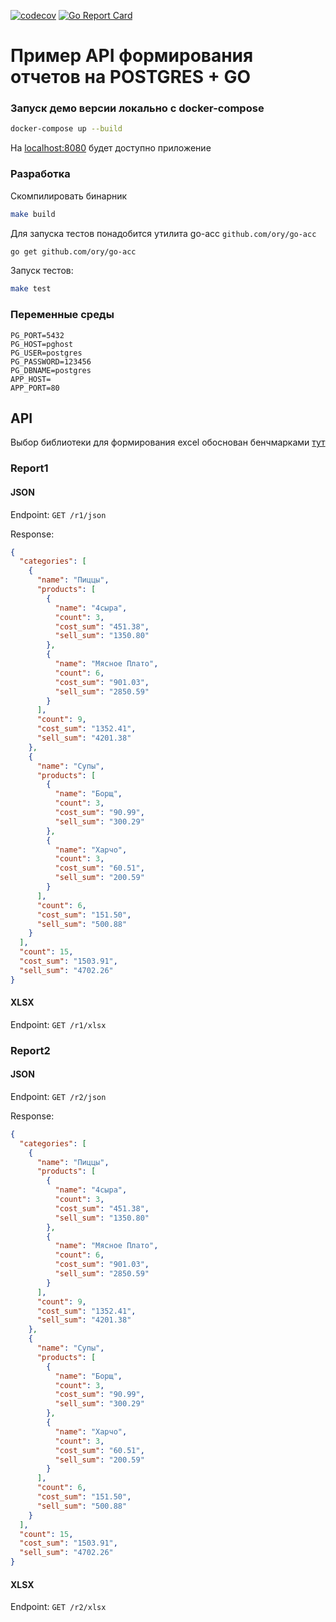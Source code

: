 [![codecov](https://codecov.io/gh/Delgus/reports/branch/master/graph/badge.svg)](https://codecov.io/gh/Delgus/reports)
[![Go Report Card](https://goreportcard.com/badge/github.com/delgus/reports)](https://goreportcard.com/report/github.com/delgus/reports)

# Пример API формирования отчетов на POSTGRES + GO


### Запуск демо версии локально c docker-compose

```bash
docker-compose up --build
```

На [localhost:8080](http://localhost:8080) будет доступно приложение

### Разработка

Скомпилировать бинарник 
```bash
make build 
```

Для запуска тестов понадобится утилита go-acc `github.com/ory/go-acc`
```bash
go get github.com/ory/go-acc
```

Запуск тестов:
```bash
make test
```

### Переменные среды 

```env
PG_PORT=5432
PG_HOST=pghost
PG_USER=postgres
PG_PASSWORD=123456
PG_DBNAME=postgres
APP_HOST=
APP_PORT=80
```

## API

Выбор библиотеки для формирования excel обоснован бенчмарками [тут](https://github.com/Delgus/xls-test)

### Report1

#### JSON

Endpoint: `GET /r1/json`

Response:  
```json
{
  "categories": [
    {
      "name": "Пиццы",
      "products": [
        {
          "name": "4сыра",
          "count": 3,
          "cost_sum": "451.38",
          "sell_sum": "1350.80"
        },
        {
          "name": "Мясное Плато",
          "count": 6,
          "cost_sum": "901.03",
          "sell_sum": "2850.59"
        }
      ],
      "count": 9,
      "cost_sum": "1352.41",
      "sell_sum": "4201.38"
    },
    {
      "name": "Супы",
      "products": [
        {
          "name": "Борщ",
          "count": 3,
          "cost_sum": "90.99",
          "sell_sum": "300.29"
        },
        {
          "name": "Харчо",
          "count": 3,
          "cost_sum": "60.51",
          "sell_sum": "200.59"
        }
      ],
      "count": 6,
      "cost_sum": "151.50",
      "sell_sum": "500.88"
    }
  ],
  "count": 15,
  "cost_sum": "1503.91",
  "sell_sum": "4702.26"
}
```

#### XLSX

Endpoint: `GET /r1/xlsx`

### Report2

#### JSON

Endpoint: `GET /r2/json`

Response:  
```json
{
  "categories": [
    {
      "name": "Пиццы",
      "products": [
        {
          "name": "4сыра",
          "count": 3,
          "cost_sum": "451.38",
          "sell_sum": "1350.80"
        },
        {
          "name": "Мясное Плато",
          "count": 6,
          "cost_sum": "901.03",
          "sell_sum": "2850.59"
        }
      ],
      "count": 9,
      "cost_sum": "1352.41",
      "sell_sum": "4201.38"
    },
    {
      "name": "Супы",
      "products": [
        {
          "name": "Борщ",
          "count": 3,
          "cost_sum": "90.99",
          "sell_sum": "300.29"
        },
        {
          "name": "Харчо",
          "count": 3,
          "cost_sum": "60.51",
          "sell_sum": "200.59"
        }
      ],
      "count": 6,
      "cost_sum": "151.50",
      "sell_sum": "500.88"
    }
  ],
  "count": 15,
  "cost_sum": "1503.91",
  "sell_sum": "4702.26"
}
```

#### XLSX

Endpoint: `GET /r2/xlsx`

